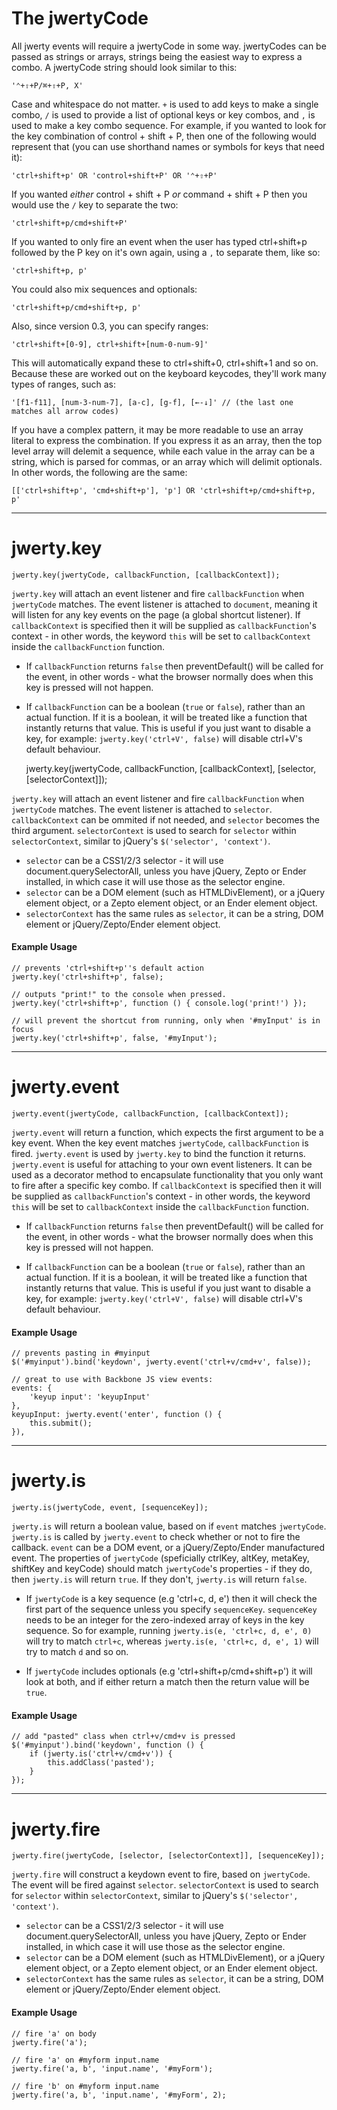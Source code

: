 The jwertyCode
==============

All jwerty events will require a jwertyCode in some way. jwertyCodes can be
passed as strings or arrays, strings being the easiest way to express a combo.
A jwertyCode string should look similar to this:

    '⌃+⇧+P/⌘+⇧+P, X'

Case and whitespace do not matter. `+` is used to add keys to make a single
combo, `/` is used to provide a list of optional keys or key combos, and `,` is
used to make a key combo sequence. For example, if you wanted to look for the
key combination of control + shift + P, then one of the following would
represent that (you can use shorthand names or symbols for keys that need it):

    'ctrl+shift+p' OR 'control+shift+P' OR '⌃+⇧+P'

If you wanted *either* control + shift + P *or* command + shift + P then you
would use the `/` key to separate the two:

    'ctrl+shift+p/cmd+shift+P'

If you wanted to only fire an event when the user has typed ctrl+shift+p
followed by the P key on it's own again, using a `,` to separate them, like
so:

    'ctrl+shift+p, p'

You could also mix sequences and optionals:

    'ctrl+shift+p/cmd+shift+p, p'

Also, since version 0.3, you can specify ranges:

    'ctrl+shift+[0-9], ctrl+shift+[num-0-num-9]'

This will automatically expand these to ctrl+shift+0, ctrl+shift+1 and so on.
Because these are worked out on the keyboard keycodes, they'll work many types
of ranges, such as:

    '[f1-f11], [num-3-num-7], [a-c], [g-f], [←-↓]' // (the last one matches all arrow codes)

If you have a complex pattern, it may be more readable to use an array literal
to express the combination. If you express it as an array, then the top level
array will delemit a sequence, while each value in the array can be a string,
which is parsed for commas, or an array which will delimit optionals.
In other words, the following are the same:

    [['ctrl+shift+p', 'cmd+shift+p'], 'p'] OR 'ctrl+shift+p/cmd+shift+p, p'

--------------------------------------------------------------------------------

jwerty.key
==========

    jwerty.key(jwertyCode, callbackFunction, [callbackContext]);

`jwerty.key` will attach an event listener and fire `callbackFunction` when
`jwertyCode` matches. The event listener is attached to `document`, meaning
it will listen for any key events on the page (a global shortcut listener). If
`callbackContext` is specified then it will be supplied as
`callbackFunction`'s context - in other words, the keyword `this` will be
set to `callbackContext` inside the `callbackFunction` function.

 - If `callbackFunction` returns `false` then preventDefault() will be
   called for the event, in other words - what the browser normally does when
   this key is pressed will not happen.

 - If `callbackFunction` can be a boolean (`true` or `false`), rather than an
   actual function. If it is a boolean, it will be treated like a function that
   instantly returns that value. This is useful if you just want to disable a
   key, for example: `jwerty.key('ctrl+V', false)` will disable ctrl+V's default
   behaviour.

    jwerty.key(jwertyCode, callbackFunction, [callbackContext], [selector, [selectorContext]]);

`jwerty.key` will attach an event listener and fire `callbackFunction` when
`jwertyCode` matches. The event listener is attached to `selector`.
`callbackContext` can be ommited if not needed, and `selector` becomes
the third argument. `selectorContext` is used to search for `selector`
within `selectorContext`, similar to jQuery's `$('selector', 'context')`.

 - `selector` can be a CSS1/2/3 selector - it will use
   document.querySelectorAll, unless you have jQuery, Zepto or Ender installed,
   in which case it will use those as the selector engine.
 - `selector` can be a DOM element (such as HTMLDivElement), or a jQuery
   element object, or a Zepto element object, or an Ender element object.
 - `selectorContext` has the same rules as `selector`, it can be a
   string, DOM element or jQuery/Zepto/Ender element object.

#### Example Usage

    // prevents 'ctrl+shift+p''s default action
    jwerty.key('ctrl+shift+p', false);

    // outputs "print!" to the console when pressed.
    jwerty.key('ctrl+shift+p', function () { console.log('print!') });

    // will prevent the shortcut from running, only when '#myInput' is in focus
    jwerty.key('ctrl+shift+p', false, '#myInput');

--------------------------------------------------------------------------------

jwerty.event
==========

    jwerty.event(jwertyCode, callbackFunction, [callbackContext]);

`jwerty.event` will return a function, which expects the first argument to be a
key event. When the key event matches `jwertyCode`, `callbackFunction`
is fired. `jwerty.event` is used by `jwerty.key` to bind the function it returns.
`jwerty.event` is useful for attaching to your own event listeners. It can be
used as a decorator method to encapsulate functionality that you only want to
fire after a specific key combo. If `callbackContext` is specified then it
will be supplied as `callbackFunction`'s context - in other words, the
keyword `this` will be set to `callbackContext` inside the
`callbackFunction` function.

 - If `callbackFunction` returns `false` then preventDefault() will be
   called for the event, in other words - what the browser normally does when
   this key is pressed will not happen.

 - If `callbackFunction` can be a boolean (`true` or `false`), rather than an
   actual function. If it is a boolean, it will be treated like a function that
   instantly returns that value. This is useful if you just want to disable a
   key, for example: `jwerty.key('ctrl+V', false)` will disable ctrl+V's default
   behaviour.

#### Example Usage

    // prevents pasting in #myinput
    $('#myinput').bind('keydown', jwerty.event('ctrl+v/cmd+v', false));

    // great to use with Backbone JS view events:
    events: {
        'keyup input': 'keyupInput'
    },
    keyupInput: jwerty.event('enter', function () {
        this.submit();
    }),

--------------------------------------------------------------------------------

jwerty.is
==========

    jwerty.is(jwertyCode, event, [sequenceKey]);

`jwerty.is` will return a boolean value, based on if `event` matches
`jwertyCode`. `jwerty.is` is called by `jwerty.event` to check whether or
not to fire the callback. `event` can be a DOM event, or a
jQuery/Zepto/Ender manufactured event. The properties of `jwertyCode`
(speficially ctrlKey, altKey, metaKey, shiftKey and keyCode) should match
`jwertyCode`'s properties - if they do, then `jwerty.is` will return `true`.
If they don't, `jwerty.is` will return `false`.

 - If `jwertyCode` is a key sequence (e.g 'ctrl+c, d, e') then it will check
   the first part of the sequence unless you specify `sequenceKey`.
   `sequenceKey` needs to be an integer for the zero-indexed array of keys
   in the key sequence. So for example, running `jwerty.is(e, 'ctrl+c, d, e', 0)`
   will try to match `ctrl+c`, whereas `jwerty.is(e, 'ctrl+c, d, e', 1)` will
   try to match `d` and so on.

 - If `jwertyCode` includes optionals (e.g 'ctrl+shift+p/cmd+shift+p') it
   will look at both, and if either return a match then the return value will be
   `true`.

#### Example Usage

    // add "pasted" class when ctrl+v/cmd+v is pressed
    $('#myinput').bind('keydown', function () {
        if (jwerty.is('ctrl+v/cmd+v')) {
            this.addClass('pasted');
        }
    });

--------------------------------------------------------------------------------

jwerty.fire
==========

    jwerty.fire(jwertyCode, [selector, [selectorContext]], [sequenceKey]);

`jwerty.fire` will construct a keydown event to fire, based on `jwertyCode`.
The event will be fired against `selector`. `selectorContext` is used to
search for `selector` within `selectorContext`, similar to jQuery's
`$('selector', 'context')`.

 - `selector` can be a CSS1/2/3 selector - it will use
   document.querySelectorAll, unless you have jQuery, Zepto or Ender installed,
   in which case it will use those as the selector engine.
 - `selector` can be a DOM element (such as HTMLDivElement), or a jQuery
   element object, or a Zepto element object, or an Ender element object.
 - `selectorContext` has the same rules as `selector`, it can be a
   string, DOM element or jQuery/Zepto/Ender element object.

#### Example Usage

    // fire 'a' on body
    jwerty.fire('a');

    // fire 'a' on #myform input.name
    jwerty.fire('a, b', 'input.name', '#myForm');

    // fire 'b' on #myform input.name
    jwerty.fire('a, b', 'input.name', '#myForm', 2);